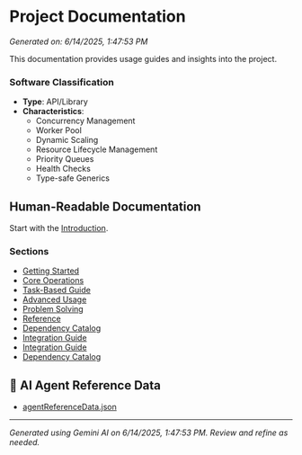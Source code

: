 # Project Documentation

*Generated on: 6/14/2025, 1:47:53 PM*

This documentation provides usage guides and insights into the project.

### Software Classification
- **Type**: API/Library
- **Characteristics**: 
    - Concurrency Management
    - Worker Pool
    - Dynamic Scaling
    - Resource Lifecycle Management
    - Priority Queues
    - Health Checks
    - Type-safe Generics

## Human-Readable Documentation

Start with the [Introduction](./usage/introduction.md).

### Sections
- [Getting Started](./usage/getting-started.md)
- [Core Operations](./usage/core-operations.md)
- [Task-Based Guide](./usage/task-based-guide.md)
- [Advanced Usage](./usage/advanced-usage.md)
- [Problem Solving](./usage/problem-solving.md)
- [Reference](./usage/reference.md)
- [Dependency Catalog](./usage/dependency-catalog.md)
- [Integration Guide](./usage/integration-guide.md)
- [Integration Guide](./usage/integration-guide.md)
- [Dependency Catalog](./usage/dependency-catalog.md)

## 🤖 AI Agent Reference Data

- [agentReferenceData.json](./usage/agent-data/agentReferenceData.json)



---
*Generated using Gemini AI on 6/14/2025, 1:47:53 PM. Review and refine as needed.*